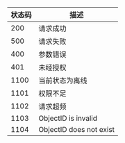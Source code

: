|状态码|描述
|---|---|
| 200  | 请求成功
| 500  | 请求失败
| 400  | 参数错误
| 401  | 未经授权
| 1100 | 当前状态为离线
| 1101 | 权限不足
| 1102 | 请求超频
| 1103 | ObjectID is invalid
| 1104 | ObjectID does not exist
